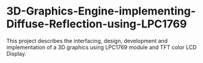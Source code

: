 # 3D-Graphics-Engine-implementing-Diffuse-Reflection-using-LPC1769
This project describes the interfacing, design, development and implementation of a 3D graphics using LPC1769 module and TFT color LCD Display.
